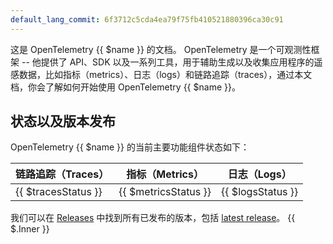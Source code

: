 ```yaml
---
default_lang_commit: 6f3712c5cda4ea79f75fb410521880396ca30c91
---
```


这是 OpenTelemetry {{ $name }} 的文档。 OpenTelemetry 是一个可观测性框架 -- 他提供了 API、SDK 以及一系列工具，用于辅助生成以及收集应用程序的遥感数据，比如指标（metrics）、日志（logs）和链路追踪（traces），通过本文档，你会了解如何开始使用 OpenTelemetry {{ $name }}。

## 状态以及版本发布

OpenTelemetry {{ $name }} 的当前主要功能组件状态如下：

| 链路追踪（Traces）  | 指标（Metrics）      | 日志（Logs）      |
| ------------------- | -------------------- | ----------------- |
| {{ $tracesStatus }} | {{ $metricsStatus }} | {{ $logsStatus }} |

我们可以在 [Releases] 中找到所有已发布的版本，包括 [latest release][]。 {{ $.Inner }}

[latest release]: <https://github.com/open-telemetry/opentelemetry-{{ $lang }}/releases/latest>
[Releases]: <https://github.com/open-telemetry/opentelemetry-{{ $lang }}/releases>
